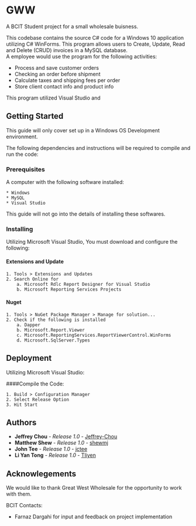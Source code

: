 # GWW

A BCIT Student project for a small wholesale buisness.

This codebase contains the source C# code for a Windows 10 application utilizing C# WinForms.
This program allows users to Create, Update, Read and Delete (CRUD) invoices in a MySQL database.  
A employee would use the program for the following activities:

* Process and save customer orders
* Checking an order before shipment
* Calculate taxes and shipping fees per order
* Store client contact info and product info

This program utilized Visual Studio and 

## Getting Started

This guide will only cover set up in a Windows OS Development environment.

The following dependencies and instructions will be required to compile and run the code:

### Prerequisites

A computer with the following software installed:
```
* Windows
* MySQL
* Visual Studio
```
This guide will not go into the details of installing these softwares.

### Installing

Utilizing Microsoft Visual Studio, You must download and configure the following:

#### Extensions and Update
```
1. Tools > Extensions and Updates
2. Search Online for
    a. Microsoft Rdlc Report Designer for Visual Studio
    b. Microsoft Reporting Services Projects
```

#### Nuget
```
1. Tools > NuGet Package Manager > Manage for solution...
2. Check if the following is installed
    a. Dapper
    b. Microsoft.Report.Viewer
    c. Microsoft.ReportingServices.ReportViewerControl.WinForms
    d. Microsoft.SqlServer.Types
```

## Deployment

Utilizing Microsoft Visual Studio:

####Compile the Code:
```
1. Build > Configuration Manager
2. Select Release Option
3. Hit Start
```

## Authors
* **Jeffrey Chou** - *Release 1.0* - [Jeffrey-Chou](https://github.com/Jeffrey-Chou)
* **Matthew Shew** - *Release 1.0* - [shewmj](https://github.com/shewmj)
* **John Tee** - *Release 1.0* - [jctee](https://github.com/jctee)
* **Li Yan Tong** - *Release 1.0* - [Tliyen](https://github.com/Tliyen)

## Acknowlegements

We would like to thank Great West Wholesale for the opportunity to work with them.

BCIT Contacts: 
* Farnaz Dargahi for input and feedback on project implementation